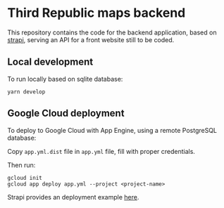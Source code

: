# Third Republic maps backend

This repository contains the code for the backend application, based on [strapi](https://strapi.io/), serving an API for a front website still to be coded.

## Local development

To run locally based on sqlite database:

```
yarn develop
```

## Google Cloud deployment

To deploy to Google Cloud with App Engine, using a remote PostgreSQL database:

Copy `app.yml.dist` file in `app.yml` file, fill with proper credentials.

Then run:

```
gcloud init
gcloud app deploy app.yml --project <project-name>
```

Strapi provides an deployment example [here](https://strapi.io/documentation/v3.x/deployment/google-app-engine.html).
